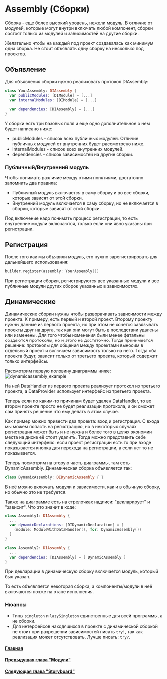 # Assembly (Сборки)
Сборка - еще более высокий уровень, нежели модуль. В отличие от модулей, которые могут внутри включать любой компонент, сборки состоят только из модулей и зависимостей на другие сборки.

Желательно чтобы на каждый под проект создавалась как минимум одна сборка. Не стоит объявлять одну сборку на несколько под проектов.

## Объявление
Для объявления сборки нужно реализовать протокол DIAssembly:
```Swift
class YourAssembly: DIAssembly {
  var publicModules: [DIModule] = [...]
  var internalModules: [DIModule] = [...]
  
  var dependencies: [DIAssembly] = [...]
}
```

У сборки есть три базовых поля и еще одно дополнительное о нем будет написано ниже:
* publicModules - список всех публичных модулей. Отличие публичных модулей от внутренних будет рассмотрено ниже.
* internalModules - список всех внутренних модулей.
* dependencies - список зависимостей на другие сборки.

### Публичный/Внутренний модуль

Чтобы понимать различие между этими понятиями, достаточно запомнить два правила:
* Публичный модуль включается в саму сборку и во все сборки, которые зависят от этой сборки.
* Внутренний модуль включается в саму сборку, но не включается в сборки, которые зависят от этой сборки.

Под включение надо понимать процесс регистрации, то есть внутренние модули включаются, только если они явно указаны при регистрации.

## Регистрация
После того как мы объявили модуль, его нужно зарегистрировать для дальнейшего использования:
```Swift
builder.register(assembly: YourAssembly())
```
При регистрации сборки, регистрируются все указанные модули и все публичные модули других сборок указанных в зависимостях.

## Динамические
Динамические сборки нужны чтобы разворачивать зависимости между проекта. К примеру, есть первый и второй проект. Второму проекту нужны данные из первого проекта, но при этом не хочется завязывать проекты друг на друга, так как они могут быть в последствии удалены или изменены. Для того чтобы изменения были менее фатальны создаются протоколы, но и этого не достаточно. Тогда принимается решение: протоколы для общения между проектами выносим в отдельный проект и включаем зависимость только на него. Тогда оба проекта будут, зависит только от третьего проекта, который содержит только интерфейсы.

Рассмотрим первую половину диаграммы ниже:
![dynamicassembly_example](https://cloud.githubusercontent.com/assets/5517599/19780234/7296d1ec-9cae-11e6-8592-5cabbfc104a2.png)

На ней DataHandler из первого проекта реализует протокол из третьего проекта, а DataProvider использует интерфейс из третьего проекта.

Теперь если по каким-то причинам будет удален DataHandler, то во втором проекте просто не будет реализации протокола, и он сможет сам принять решение что ему делать в этом случае.

Как пример можно привести два проекта: вход и регистрация. С входа мы можем попасть на регистрацию, но в некоторых случаях регистрация может быть и не нужна и более того в целях экономии места на диске её стоит удалить. Тогда можно представить себе следующий интерфейс: если проект регистрации есть то при входе показывается кнопка для перехода на регистрации, а если нет то не показывается.

Теперь посмотрим на вторую часть диаграммы, там есть DynamicAssembly. Динамическая сборка объявляется так:
```Swift
class DynamicAssembly: DIDynamicAssembly { }
```
В неё можно включать модули и зависимости, как и в обычную сборку, но обычно это не требуется.

Также на диаграмме есть на стрелочках надписи: "декларирует" и "зависит". Что это значит в коде:
```Swift
class Assembly1: DIAssembly {
  ...
  var dynamicDeclarations: [DIDynamicDeclaration] = [
    (module: ModuleWithDataHandler(), for: DynamicAssembly())
  ]
}

class Assembly2: DIAssembly {
  ...
  var dependencies: [DIAssembly] = [ DynamicAssembly ]
}
```

При декларации в динамическую сборку включается модуль, который был указан.

То есть объявляется некоторая сборка, а компоненты/модули в неё включаются позже на этапе исполнения.

### Нюансы
* Типы `singleton` и `lazySingleton` единственные для всей программы, а не сборки.
* Для интерфейсов находящихся в проекте с динамической сборкой не стоит при разрешении зависимостей писать `try!`, так как реализация может отсутствовать. Лучше писать: `try?`.


#### [Главная](main.md)
#### [Предыдущая глава "Модули"](module.md)
#### [Следующая глава "Storyboard"](storyboard.md)
